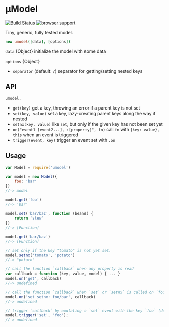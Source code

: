 # µModel

[![Build Status](https://travis-ci.org/eighttrackmind/umodel.png)](https://travis-ci.org/eighttrackmind/umodel.png)
[![browser support](https://ci.testling.com/eighttrackmind/umodel.png)](https://ci.testling.com/eighttrackmind/umodel)

Tiny, generic, fully tested model.

```coffee
new umodel([data], [options])
```

`data` {Object} initialize the model with some data

`options` {Object}

- `separator` (default: `/`) separator for getting/setting nested keys

## API

`umodel.`

- `get(key)` get a key, throwing an error if a parent key is not set
- `set(key, value)` set a key, lazy-creating parent keys along the way if nested
- `setnx(key, value)` like `set`, but only if the given key has not been set yet
- `on("event1 [event2...], :[property]", fn)` call `fn` with `{key: value}, this` when an event is triggered
- `trigger(event, key)` trigger an event set with `.on`

## Usage

```js
var Model = require('umodel')

var model = new Model({
	foo: 'bar'
})
//-> model

model.get('foo')
//-> 'bar'

model.set('bar/baz', function (beans) {
	return 'stew'
})
//-> [Function]

model.get('bar/baz')
//-> [Function]

// set only if the key "tomato" is not yet set.
model.setnx('tomato', 'potato')
//-> "potato"

// call the function `callback` when any property is read
var callback = function (key, value, model) { ... }
model.on('get', callback)
//-> undefined

// call the function `callback` when `set` or `setnx` is called on `foo/bar` or any of its descendants (a more precisely specified version of the "change" event available in many mvc frameworks)
model.on('set setnx: foo/bar', callback)
//-> undefined

// trigger `callback` by emulating a `set` event with the key `foo` (doesn't mutate the model, just triggers callbacks)
model.trigger('set', 'foo');
//-> undefined
```